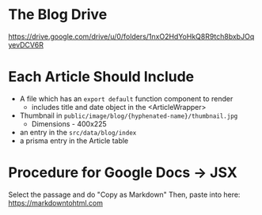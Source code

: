 # The Blog Drive
https://drive.google.com/drive/u/0/folders/1nxO2HdYoHkQ8R9tch8bxbJOqyevDCV6R


# Each Article Should Include
* A file which has an `export default` function component to render
    * includes title and date object in the \<ArticleWrapper>
* Thumbnail in `public/image/blog/{hyphenated-name}/thumbnail.jpg`
    * Dimensions - 400x225
* an entry in the `src/data/blog/index`
* a prisma entry in the Article table


# Procedure for Google Docs → JSX
Select the passage and do "Copy as Markdown"
Then, paste into here: https://markdowntohtml.com

